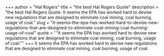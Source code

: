 +++
author = "Hal Rogers"
title = "the best Hal Rogers Quote"
description = "the best Hal Rogers Quote: It seems the EPA has worked hard to devise new regulations that are designed to eliminate coal mining, coal burning, usage of coal."
slug = "it-seems-the-epa-has-worked-hard-to-devise-new-regulations-that-are-designed-to-eliminate-coal-mining-coal-burning-usage-of-coal"
quote = '''It seems the EPA has worked hard to devise new regulations that are designed to eliminate coal mining, coal burning, usage of coal.'''
+++
It seems the EPA has worked hard to devise new regulations that are designed to eliminate coal mining, coal burning, usage of coal.
